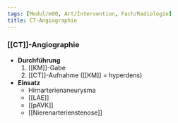```yaml
---
tags: [Modul/m00, Art/Intervention, Fach/Radiologie]
title: CT-Angiographie
---
```

### [[CT]]-Angiographie
- **Durchführung**
	1. [[KM]]-Gabe
	2. [[CT]]-Aufnahme ([[KM]] = hyperdens)
- **Einsatz**
	- Hirnarterienaneurysma
	- [[LAE]]
	- [[pAVK]]
	- [[Nierenarterienstenose]]